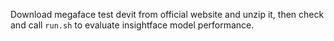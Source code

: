 
Download megaface test devit from official website and unzip it, then check and call ``run.sh`` to evaluate insightface model performance.
